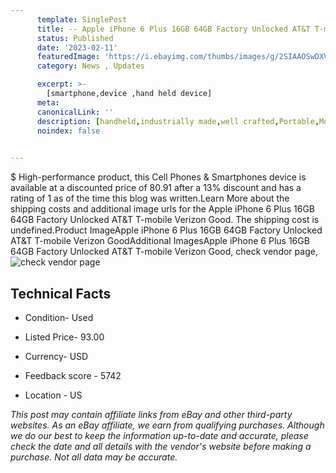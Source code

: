 ```yaml
---
      template: SinglePost
      title: -- Apple iPhone 6 Plus 16GB 64GB Factory Unlocked AT&T T-mobile Verizon Good
      status: Published
      date: '2023-02-11'
      featuredImage: 'https://i.ebayimg.com/thumbs/images/g/2SIAAOSwDXVhOvjt/s-l225.jpg'
      category: News , Updates

      excerpt: >-
        [smartphone,device ,hand held device]
      meta:
      canonicalLink: ''
      description: [handheld,industrially made,well crafted,Portable,Mobile,Compact,Convenient,Lightweight,Maneuverable,Man-portable,Miniature,Carriable,Hand-held,Light,Holdable,Transportable,Mobile device,Pocket-sized,On-the-go,Wireless,Cordless,Compact size,Convenient size, smartphone,device ,hand held device]
      noindex: false

        
---
```

$
    High-performance product, this Cell Phones & Smartphones device is available at a discounted price of 80.91 after a 13% discount and has a rating of 1 as of the time this blog was written.Learn More about the shipping costs and additional image urls for the Apple iPhone 6 Plus 16GB 64GB Factory Unlocked AT&T T-mobile Verizon Good. The shipping cost is undefined.Product ImageApple iPhone 6 Plus 16GB 64GB Factory Unlocked AT&T T-mobile Verizon GoodAdditional ImagesApple iPhone 6 Plus 16GB 64GB Factory Unlocked AT&T T-mobile Verizon Good, check vendor page, ![check vendor page](https://origin-galleryplus.ebayimg.com/ws/web/114981059288_2_0_1/225x225.jpg,https://origin-galleryplus.ebayimg.com/ws/web/114981059288_3_0_1/225x225.jpg,https://origin-galleryplus.ebayimg.com/ws/web/114981059288_4_0_1/225x225.jpg)
    
    

 ## Technical Facts 



     
      

 - Condition- Used 


      

 - Listed Price- 93.00 


      

 - Currency- USD 


      

 - Feedback score - 5742 


      

 - Location - US 


      
      

 *_This post may contain affiliate links from eBay and other third-party websites. As an eBay affiliate, we earn from qualifying purchases. Although we do our best to keep the information up-to-date and accurate, please check the date and all details with the vendor's website before making a purchase. Not all data may be accurate._*



    
    
    
    
    